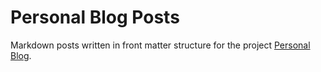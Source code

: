 # Personal Blog Posts
Markdown posts written in front matter structure for the project [Personal Blog](https://github.com/RaphaelBatagini/raphaelbatagini.github.io).
